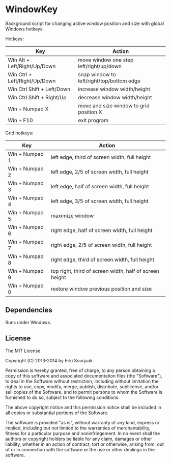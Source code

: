 WindowKey
=========

Background script for changing active window position and size with
global Windows hotkeys. 

Hotkeys:

Key                                 | Action
----------------------------------- | -----------------------------------------
Win Alt        + Left/Right/Up/Down | move window one step left/right/up/down
Win Ctrl       + Left/Right/Up/Down | snap window to left/right/top/bottom edge
Win Ctrl Shift + Left/Down          | increase window width/height
Win Ctrl Shift + Right/Up           | decrease window width/height
Win            + Numpad X           | move and size window to grid position X
Win            + F10                | exit program


Grid hotkeys:

Key            | Action
-------------- | -------------------------------------------------------
Win + Numpad 1 | left edge, third of screen width, full height
Win + Numpad 2 | left edge, 2/5 of screen width, full height
Win + Numpad 3 | left edge, half of screen width, full height
Win + Numpad 4 | left edge, 3/5 of screen width, full height
Win + Numpad 5 | maximize window
Win + Numpad 6 | right edge, half of screen width, full height
Win + Numpad 7 | right edge, 2/5 of screen width, full height
Win + Numpad 8 | right edge, third of screen width, full height
Win + Numpad 9 | top right, third of screen width, half of screen height
Win + Numpad 0 | restore window previous position and size


Dependencies
------------

Runs under Windows.


License
-------

The MIT License

Copyright (C) 2013-2014 by Erki Suurjaak

Permission is hereby granted, free of charge, to any person obtaining a copy
of this software and associated documentation files (the "Software"), to deal
in the Software without restriction, including without limitation the rights
to use, copy, modify, merge, publish, distribute, sublicense, and/or sell
copies of the Software, and to permit persons to whom the Software is
furnished to do so, subject to the following conditions:

The above copyright notice and this permission notice shall be included in
all copies or substantial portions of the Software.

The software is provided "as is", without warranty of any kind, express or
implied, including but not limited to the warranties of merchantability,
fitness for a particular purpose and noninfringement. In no event shall the
authors or copyright holders be liable for any claim, damages or other
liability, whether in an action of contract, tort or otherwise, arising from,
out of or in connection with the software or the use or other dealings in
the software.
